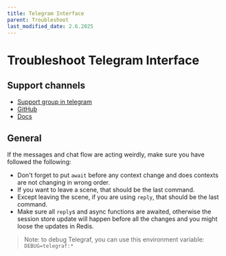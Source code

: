 ```yaml
---
title: Telegram Interface
parent: Troubleshoot
last_modified_date: 2.6.2025
---
```


# Troubleshoot Telegram Interface

## Support channels

- [Support group in telegram](https://t.me/TelegrafJSChat)
- [GitHub](https://github.com/telegraf/telegraf)
- [Docs](https://telegraf.js.org)

## General

If the messages and chat flow are acting weirdly, make sure you have followed the following:

- Don't forget to put `await` before any context change and does contexts are not changing in wrong order.
- If you want to leave a scene, that should be the last command.
- Except leaving the scene, if you are using `reply`, that should be the last command.
- Make sure all `reply`s and async functions are awaited, otherwise the session store update will happen before all the changes and you might loose the updates in Redis.

> Note: to debug Telegraf, you can use this environment variable: `DEBUG=telegraf:*` 